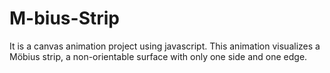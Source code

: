 # M-bius-Strip
It is a canvas animation project using javascript. This animation visualizes a Möbius strip, a non-orientable surface with only one side and one edge.
